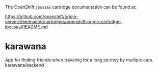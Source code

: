 The OpenShift `jbossas` cartridge documentation can be found at:

https://github.com/openshift/origin-server/tree/master/cartridges/openshift-origin-cartridge-jbossas/README.md
# karawana
App for finding friends when traveling for a long journey by multiple cars.
karawana/backend

